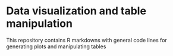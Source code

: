 # Data visualization and table manipulation
This repository contains R markdowns with general code lines for generating plots and manipulating tables
